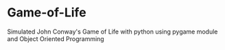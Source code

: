 # Game-of-Life
Simulated John Conway's Game of Life with python using pygame module and Object Oriented Programming


